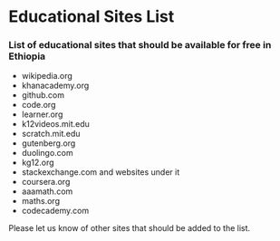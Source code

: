 # Educational Sites List
### List of educational sites that should be available for free in Ethiopia

* wikipedia.org
* khanacademy.org
* github.com
* code.org
* learner.org
* k12videos.mit.edu
* scratch.mit.edu
* gutenberg.org
* duolingo.com
* kg12.org
* stackexchange.com and websites under it
* coursera.org
* aaamath.com
* maths.org
* codecademy.com


Please let us know of other sites that should be added to the list.
